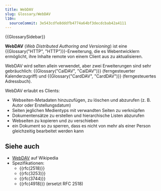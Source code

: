 ```yaml
---
title: WebDAV
slug: Glossary/WebDAV
l10n:
  sourceCommit: 3e543cdfe8dddfb4774a64bf3decdcbab42a4111
---
```


{{GlossarySidebar}}

**WebDAV** (_Web Distributed Authoring and Versioning_) ist eine {{Glossary("HTTP", "HTTP")}}-Erweiterung, die es Webentwicklern ermöglicht, ihre Inhalte remote von einem Client aus zu aktualisieren.

WebDAV wird selten allein verwendet, aber zwei Erweiterungen sind sehr gebräuchlich: {{Glossary("CalDAV", "CalDAV")}} (ferngesteuerter Kalenderzugriff) und {{Glossary("CardDAV", "CardDAV")}} (ferngesteuertes Adressbuch).

WebDAV erlaubt es Clients:

- Webseiten-Metadaten hinzuzufügen, zu löschen und abzurufen (z. B. Autor oder Erstellungsdatum)
- Seiten jeglichen Medientyps mit verwandten Seiten zu verknüpfen
- Dokumentensätze zu erstellen und hierarchische Listen abzurufen
- Webseiten zu kopieren und zu verschieben
- ein Dokument so zu sperren, dass es nicht von mehr als einer Person gleichzeitig bearbeitet werden kann

## Siehe auch

- [WebDAV](https://en.wikipedia.org/wiki/WebDAV) auf Wikipedia
- Spezifikationen:
  - {{rfc(2518)}}
  - {{rfc(3253)}}
  - {{rfc(3744)}}
  - {{rfc(4918)}} (ersetzt RFC 2518)
